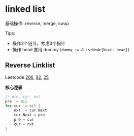 # linked list

基础操作: reverse, merge, swap

Tips:
+ 操作2个链节，考虑3个指针
+ 操作 head 要用 dummy (`dummy := &ListNode{Next: head}`)

## Reverse Linklist

Leetcode [206](https://leetcode.cn/problems/reverse-linked-list/), [92](https://leetcode.cn/problems/reverse-linked-list-ii/), [25](https://leetcode.cn/problems/reverse-nodes-in-k-group/)

**核心逻辑**

```go
// pre, cur, nxt
pre := nil
for cur != nil {
    nxt := cur.Next
    cur.Next = pre
    pre = cur
    cur = nxt
}
```
